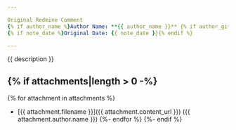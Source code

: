 ```yaml
---

Original Redmine Comment
{% if author_name %}Author Name: **{{ author_name }}** {% if author_github_username %}({{ author_github_username }}){% endif %}{% endif %}
{% if note_date %}Original Date: {{ note_date }}{% endif %}

---
```


{{ description }}

{% if attachments|length > 0 -%}
---
{% for attachment in attachments %}
- [{{ attachment.filename }}]({{ attachment.content_url }}) ({{ attachment.author.name }})
{%- endfor %}
{%- endif %}

